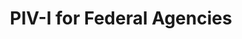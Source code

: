 ---
layout: page
collection: playbooks
title: PIV-I for Federal Agencies
permalink: /playbooks/pivi/
sidenav: playbooks
sticky_sidenav: true

subnav:
#   - text: 
#     href: '#'

---